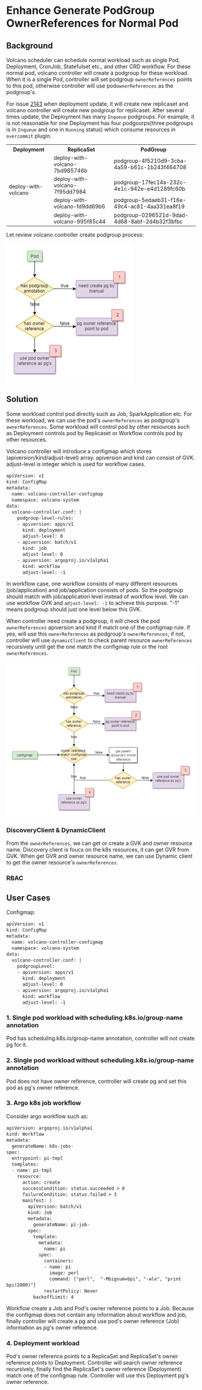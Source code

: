 # Enhance Generate PodGroup OwnerReferences for Normal Pod

## Background
Volcano scheduler can schedule normal workload such as single Pod, Deployment, CronJob, Statefulset etc., and other CRD workflow. For these normal pod, volcano controller will create a podgroup for these workload. When it is a single Pod, controller will set podgroup `ownerReferences` points to this pod, otherwise controller will use pod`ownerReferences` as the podgroup's. 

For issue [2143](https://github.com/volcano-sh/volcano/issues/2143) when deployment update, it will create new replicaset and volcano controller will create new podgroup for replicaset. After several times update, the Deployment has many `Inqueue` podgroups. For example, it is not reasonable for one Deployment has four podgourps(three podgroups is in `Inqueue` and one in `Running` status) which consume resources in `overcommit` plugin.

<table>
	<tr>
	    <th>Deployment</th>
	    <th>ReplicaSet</th>
	    <th>PodGroup</th>  
	</tr>
	<tr>
	    <td rowspan="4">deploy-with-volcano</td>
	    <td>deploy-with-volcano-7bd985746b</td>
	    <td>podgroup-4f5210d9-3cba-4a59-b61c-1b243f464708</td>
	</tr>
	<tr>
	    <td>deploy-with-volcano-7f95dd7984</td>
	    <td>podgroup-17fec14a-232c-4e1c-942e-e4d1289fc60b</td>
	</tr>
	<tr>
	    <td>deploy-with-volcano-fd9dd69b6</td>
	    <td>podgroup-5edaeb31-f16e-49c4-ac81-4aa331ea8f19</td>
	</tr>
	<tr>
	    <td>deploy-with-volcano-995f85c44</td>
	    <td>podgroup-0296521d-9dad-4d68-8abf-2d4b32f3bfbc</td>
	</tr>
</table>

Let review volcano controller create podgroup process:

![set pg ownerreference original-process](./images/original-process.png) 

## Solution
Some workload control pod directly such as Job, SparkApplication etc. For these workload, we can use the pod's `ownerReferences` as podgroup's `ownerReferences`. Some workload will control pod by other resources such as Deployment controls pod by Replicaset or Workflow controls pod by other resources.

Volcano controller will introduce a configmap which stores (apiversion/kind/adjust-level) array. apiversion and kind can consist of GVK. adjust-level is integer which is used for workflow cases. 

```
apiVersion: v1
kind: ConfigMap
metadata:
  name: volcano-controller-configmap
  namespace: volcano-system
data:
  volcano-controller.conf: |
    podgroup-level-rules:
    - apiversion: apps/v1                    
      kind: deployment
      adjust-level: 0
    - apiversion: batch/v1                    
      kind: job
      adjust-level: 0
    - apiversion: argoproj.io/v1alpha1                   
      kind: workflow
      adjust-level: -1
```

In workflow case, one workflow consists of many different resources (job/application) and job/application consists of pods. So the podgroup should match with job/application level instead of workflow level. We can use workflow GVK and `adjust-level: -1` to achieve this purpose. "-1" means podgroup should just one level below this GVK.


When controller need create a podgroup, it will check the pod `ownerReferences` apiversion and kind if match one of the configmap rule. If yes, will use this `ownerReferences` as podgroup's `ownerReferences`; if not, controller will use `dynamicClient` to check parent resource `ownerReferences` recursively until get the one match the configmap rule or the root `ownerReferences`.
 
![set pg ownerreference workflow](./images/workflow.png) 

### DiscoveryClient & DynamicClient
From the `ownerReferences`, we can get or create a GVK and owner resource name. 
Discovery client is foucs on the k8s resources, it can get GVR from GVK. When get GVR and owner resource name, we can use Dynamic client to get the owner resource's `ownerReferences`.

### RBAC


## User Cases
Configmap:
```
apiVersion: v1
kind: ConfigMap
metadata:
  name: volcano-controller-configmap
  namespace: volcano-system
data:
  volcano-controller.conf: |
    podgroupLevel:
    - apiversion: apps/v1                    
      kind: deployment
      adjust-level: 0
    - apiversion: argoproj.io/v1alpha1                   
      kind: workflow
      adjust-level: -1
```
### 1. Single pod workload with scheduling.k8s.io/group-name annotation
Pod has scheduling.k8s.io/group-name annotation, controller will not create pg for it.

### 2. Single pod workload without scheduling.k8s.io/group-name annotation
Pod does not have owner reference, controller will create pg and set this pod as pg's owner reference.

### 3. Argo k8s job workflow
Consider argo workflow such as: 
```
apiVersion: argoproj.io/v1alpha1
kind: Workflow
metadata:
  generateName: k8s-jobs-
spec:
  entrypoint: pi-tmpl
  templates:
  - name: pi-tmpl
    resource:                  
      action: create           
      successCondition: status.succeeded > 0
      failureCondition: status.failed > 3
      manifest: |              
        apiVersion: batch/v1
        kind: Job
        metadata:
          generateName: pi-job-
        spec:
          template:
            metadata:
              name: pi
            spec:
              containers:
              - name: pi
                image: perl
                command: ["perl",  "-Mbignum=bpi", "-wle", "print bpi(2000)"]
              restartPolicy: Never
          backoffLimit: 4
```
Workflow create a Job and Pod's owner reference points to a Job. Because the configmap does not contain any information about workflow and job, finally controller will create a pg and use pod's owner reference (Job) information as pg's owner reference.

### 4. Deployment workload
Pod's owner reference points to a ReplicaSet and ReplicaSet's owner reference points to Deployment. Controller will search owner reference recursively, finally find the ReplicaSet's owner reference (Deployment) match one of the configmap rule. Controller will use this Deployment pg's owner reference.
